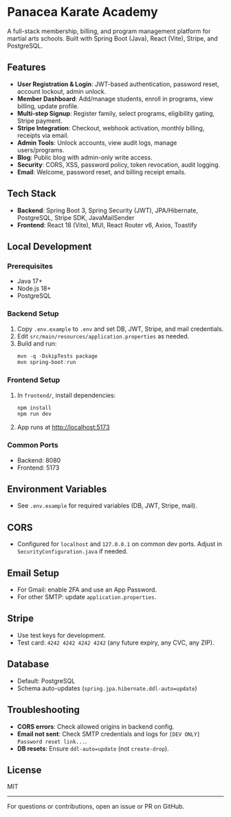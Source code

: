 # Panacea Karate Academy

A full-stack membership, billing, and program management platform for martial arts schools. Built with Spring Boot (Java), React (Vite), Stripe, and PostgreSQL.

## Features

- **User Registration & Login**: JWT-based authentication, password reset, account lockout, admin unlock.
- **Member Dashboard**: Add/manage students, enroll in programs, view billing, update profile.
- **Multi-step Signup**: Register family, select programs, eligibility gating, Stripe payment.
- **Stripe Integration**: Checkout, webhook activation, monthly billing, receipts via email.
- **Admin Tools**: Unlock accounts, view audit logs, manage users/programs.
- **Blog**: Public blog with admin-only write access.
- **Security**: CORS, XSS, password policy, token revocation, audit logging.
- **Email**: Welcome, password reset, and billing receipt emails.

## Tech Stack

- **Backend**: Spring Boot 3, Spring Security (JWT), JPA/Hibernate, PostgreSQL, Stripe SDK, JavaMailSender
- **Frontend**: React 18 (Vite), MUI, React Router v6, Axios, Toastify

## Local Development

### Prerequisites
- Java 17+
- Node.js 18+
- PostgreSQL

### Backend Setup
1. Copy `.env.example` to `.env` and set DB, JWT, Stripe, and mail credentials.
2. Edit `src/main/resources/application.properties` as needed.
3. Build and run:
   ```powershell
   mvn -q -DskipTests package
   mvn spring-boot:run
   ```

### Frontend Setup
1. In `frontend/`, install dependencies:
   ```powershell
   npm install
   npm run dev
   ```
2. App runs at [http://localhost:5173](http://localhost:5173)

### Common Ports
- Backend: 8080
- Frontend: 5173

## Environment Variables
- See `.env.example` for required variables (DB, JWT, Stripe, mail).

## CORS
- Configured for `localhost` and `127.0.0.1` on common dev ports. Adjust in `SecurityConfiguration.java` if needed.

## Email Setup
- For Gmail: enable 2FA and use an App Password.
- For other SMTP: update `application.properties`.

## Stripe
- Use test keys for development.
- Test card: `4242 4242 4242 4242` (any future expiry, any CVC, any ZIP).

## Database
- Default: PostgreSQL
- Schema auto-updates (`spring.jpa.hibernate.ddl-auto=update`)

## Troubleshooting
- **CORS errors**: Check allowed origins in backend config.
- **Email not sent**: Check SMTP credentials and logs for `[DEV ONLY] Password reset link...`.
- **DB resets**: Ensure `ddl-auto=update` (not `create-drop`).

## License
MIT

---

For questions or contributions, open an issue or PR on GitHub.
